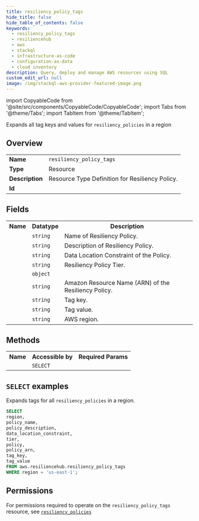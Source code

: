 ```yaml
---
title: resiliency_policy_tags
hide_title: false
hide_table_of_contents: false
keywords:
  - resiliency_policy_tags
  - resiliencehub
  - aws
  - stackql
  - infrastructure-as-code
  - configuration-as-data
  - cloud inventory
description: Query, deploy and manage AWS resources using SQL
custom_edit_url: null
image: /img/stackql-aws-provider-featured-image.png
---
```


import CopyableCode from '@site/src/components/CopyableCode/CopyableCode';
import Tabs from '@theme/Tabs';
import TabItem from '@theme/TabItem';

Expands all tag keys and values for <code>resiliency_policies</code> in a region

## Overview
<table>
<tbody>
<tr><td><b>Name</b></td><td><code>resiliency_policy_tags</code></td></tr>
<tr><td><b>Type</b></td><td>Resource</td></tr>
<tr><td><b>Description</b></td><td>Resource Type Definition for Resiliency Policy.</td></tr>
<tr><td><b>Id</b></td><td><CopyableCode code="aws.resiliencehub.resiliency_policy_tags" /></td></tr>
</tbody>
</table>

## Fields
<table>
<tbody>
<tr><th>Name</th><th>Datatype</th><th>Description</th></tr><tr><td><CopyableCode code="policy_name" /></td><td><code>string</code></td><td>Name of Resiliency Policy.</td></tr>
<tr><td><CopyableCode code="policy_description" /></td><td><code>string</code></td><td>Description of Resiliency Policy.</td></tr>
<tr><td><CopyableCode code="data_location_constraint" /></td><td><code>string</code></td><td>Data Location Constraint of the Policy.</td></tr>
<tr><td><CopyableCode code="tier" /></td><td><code>string</code></td><td>Resiliency Policy Tier.</td></tr>
<tr><td><CopyableCode code="policy" /></td><td><code>object</code></td><td></td></tr>
<tr><td><CopyableCode code="policy_arn" /></td><td><code>string</code></td><td>Amazon Resource Name (ARN) of the Resiliency Policy.</td></tr>
<tr><td><CopyableCode code="tag_key" /></td><td><code>string</code></td><td>Tag key.</td></tr>
<tr><td><CopyableCode code="tag_value" /></td><td><code>string</code></td><td>Tag value.</td></tr>
<tr><td><CopyableCode code="region" /></td><td><code>string</code></td><td>AWS region.</td></tr>
</tbody>
</table>

## Methods

<table>
<tbody>
  <tr>
    <th>Name</th>
    <th>Accessible by</th>
    <th>Required Params</th>
  </tr>
  <tr>
    <td><CopyableCode code="list_resources" /></td>
    <td><code>SELECT</code></td>
    <td><CopyableCode code="region" /></td>
  </tr>
</tbody>
</table>

## `SELECT` examples
Expands tags for all <code>resiliency_policies</code> in a region.
```sql
SELECT
region,
policy_name,
policy_description,
data_location_constraint,
tier,
policy,
policy_arn,
tag_key,
tag_value
FROM aws.resiliencehub.resiliency_policy_tags
WHERE region = 'us-east-1';
```


## Permissions

For permissions required to operate on the <code>resiliency_policy_tags</code> resource, see <a href="/services/resiliencehub/resiliency_policies/#permissions"><code>resiliency_policies</code></a>

